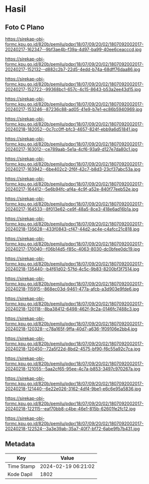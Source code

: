 # Hasil

## Foto C Plano

https://sirekap-obj-formc.kpu.go.id/820b/pemilu/pdpr/18/07/09/20/02/1807092002017-20240217-162347--9bf3ae4b-f39a-4d97-ba99-40ee6ceacccd.jpg

https://sirekap-obj-formc.kpu.go.id/820b/pemilu/pdpr/18/07/09/20/02/1807092002017-20240217-152132--d882c2b7-22d5-4edd-b74a-68dff76daa86.jpg

https://sirekap-obj-formc.kpu.go.id/820b/pemilu/pdpr/18/07/09/20/02/1807092002017-20240217-152722--99368bc1-657c-4c15-8643-b53a2ee43d15.jpg

https://sirekap-obj-formc.kpu.go.id/820b/pemilu/pdpr/18/07/09/20/02/1807092002017-20240217-153246--87236c88-ad05-41e9-b7e1-ec86b5940969.jpg

https://sirekap-obj-formc.kpu.go.id/820b/pemilu/pdpr/18/07/09/20/02/1807092002017-20240218-182052--0c7cc0ff-bfc3-4657-824f-ebb9a6d51841.jpg

https://sirekap-obj-formc.kpu.go.id/820b/pemilu/pdpr/18/07/09/20/02/1807092002017-20240217-163012--ce789aab-5e1a-4cf6-93a9-d127e7da80c1.jpg

https://sirekap-obj-formc.kpu.go.id/820b/pemilu/pdpr/18/07/09/20/02/1807092002017-20240217-163942--6be402c2-2f6f-42c7-b8d3-23cf37abc53a.jpg

https://sirekap-obj-formc.kpu.go.id/820b/pemilu/pdpr/18/07/09/20/02/1807092002017-20240217-164412--5e6b94fc-af4a-4c9f-a52e-840f77eeb52e.jpg

https://sirekap-obj-formc.kpu.go.id/820b/pemilu/pdpr/18/07/09/20/02/1807092002017-20240217-164533--8f013e62-ce9f-48a5-8ce3-418e6ad16b1a.jpg

https://sirekap-obj-formc.kpu.go.id/820b/pemilu/pdpr/18/07/09/20/02/1807092002017-20240218-135628--433f0843-cf47-44d2-ac4e-c4afcc21c818.jpg

https://sirekap-obj-formc.kpu.go.id/820b/pemilu/pdpr/18/07/09/20/02/1807092002017-20240217-170040--f06b14d5-f85c-4063-8030-dc0bfee0dc19.jpg

https://sirekap-obj-formc.kpu.go.id/820b/pemilu/pdpr/18/07/09/20/02/1807092002017-20240218-135440--b4f61d02-57fd-4c5c-9b83-8200bf3f7514.jpg

https://sirekap-obj-formc.kpu.go.id/820b/pemilu/pdpr/18/07/09/20/02/1807092002017-20240218-115915--868ec03d-9461-477a-afcb-a3d903e9fde6.jpg

https://sirekap-obj-formc.kpu.go.id/820b/pemilu/pdpr/18/07/09/20/02/1807092002017-20240218-120118--8ba38412-6498-462f-9c2a-0146fc7488c3.jpg

https://sirekap-obj-formc.kpu.go.id/820b/pemilu/pdpr/18/07/09/20/02/1807092002017-20240218-120328--c78a165f-9ffa-40d7-a636-1f09106e2bb4.jpg

https://sirekap-obj-formc.kpu.go.id/820b/pemilu/pdpr/18/07/09/20/02/1807092002017-20240218-120450--72a5f22d-8bd2-4575-bf90-f6c55a92c7ca.jpg

https://sirekap-obj-formc.kpu.go.id/820b/pemilu/pdpr/18/07/09/20/02/1807092002017-20240218-121055--5aa2cf65-95ee-4c7a-b853-3497c970267a.jpg

https://sirekap-obj-formc.kpu.go.id/820b/pemilu/pdpr/18/07/09/20/02/1807092002017-20240218-121440--6e22e026-3162-4df4-9be1-e6c6e95a5836.jpg

https://sirekap-obj-formc.kpu.go.id/820b/pemilu/pdpr/18/07/09/20/02/1807092002017-20240218-122115--eaf70bb8-c4be-46e1-815b-62601fe2fc12.jpg

https://sirekap-obj-formc.kpu.go.id/820b/pemilu/pdpr/18/07/09/20/02/1807092002017-20240218-122524--3a3e39ab-35a7-40f7-bf72-6abe9fb7b431.jpg


## Metadata

| Key        | Value               |
| ---------- | ------------------- |
| Time Stamp | 2024-02-19 06:21:02 |
| Kode Dapil | 1802                |



